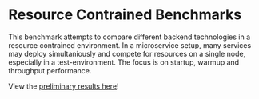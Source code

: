 # Resource Contrained Benchmarks

This benchmark attempts to compare different backend technologies in a resource
contrained environment. In a microservice setup, many services may deploy
simultaniously and compete for resources on a single node, especially in a
test-environment. The focus is on startup, warmup and throughput performance.

View the
[preliminary results here](https://lucaelin.github.io/resource-constrained-benchmarks/results/view.html)!
